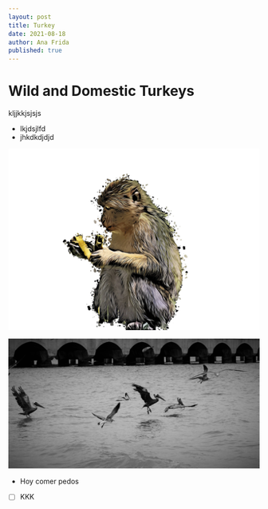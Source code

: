 ```yaml
---
layout: post
title: Turkey
date: 2021-08-18
author: Ana Frida
published: true
---
```

# Wild and Domestic Turkeys 

kljjkkjsjsjs
- lkjdsjlfd
- jhkdkdjdjd

![mi imagen](../images/monito.jpg)

![El hoyo](../images/pelis.jpg)

- Hoy comer pedos

- [ ] KKK